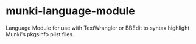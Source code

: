 munki-language-module
=====================

Language Module for use with TextWrangler or BBEdit to syntax highlight Munki's pkgsinfo plist files.
